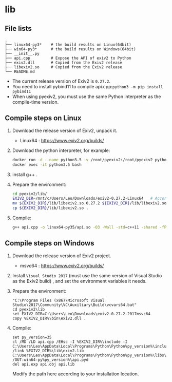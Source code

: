 # lib

## File lists

```
.
├── linux64-py3*    # the build results on Linux(64bit)
├── win64-py3*      # the build results on Windows(64bit)
├── __init__.py
├── api.cpp         # Expose the API of exiv2 to Python
├── exiv2.dll       # Copied from the Exiv2 release
├── libexiv2.so     # Copied from the Exiv2 release
└── README.md
```
- The current release version of Exiv2 is `0.27.2`.
- You need to install pybind11 to compile api.cpp:`python3 -m pip install pybind11`
- When using pyexiv2, you must use the same Python interpreter as the compile-time version.

## Compile steps on Linux

1. Download the release version of Exiv2, unpack it.
    - Linux64 : <https://www.exiv2.org/builds/>

2. Download the python interpreter, for example:
    ```sh
    docker run -d --name python3.5 -v /root/pyexiv2:/root/pyexiv2 python:3.5 tail -f /dev/null
    docker exec -it python3.5 bash
    ```

3. install g++ .

4. Prepare the environment:
    ```sh
    cd pyexiv2/lib/
    EXIV2_DIR=/mnt/c/Users/Leo/Downloads/exiv2-0.27.2-Linux64   # According to your download location
    mv ${EXIV2_DIR}/lib/libexiv2.so.0.27.2 ${EXIV2_DIR}/lib/libexiv2.so     # rename the library file
    cp ${EXIV2_DIR}/lib/libexiv2.so .
    ```

5. Compile:
    ```sh
    g++ api.cpp -o linux64-py35/api.so -O3 -Wall -std=c++11 -shared -fPIC `python3.5 -m pybind11 --includes` -I ${EXIV2_DIR}/include -L ${EXIV2_DIR}/lib -l exiv2
    ```

## Compile steps on Windows

1. Download the release version of Exiv2 project.
    - msvc64 : <https://www.exiv2.org/builds/>

2. Install `Visual Studio 2017` (must use the same version of Visual Studio as the Exiv2 build) , and set the environment variables it needs.

3. Prepare the environment:
    ```
    "C:\Program Files (x86)\Microsoft Visual Studio\2017\Community\VC\Auxiliary\Build\vcvars64.bat"
    cd pyexiv2\lib
    set EXIV2_DIR=C:\Users\Leo\Downloads\exiv2-0.27.2-2017msvc64
    copy %EXIV2_DIR%\bin\exiv2.dll .
    ```

4. Compile:
    ```
    set py_version=35
    cl /MD /LD api.cpp /EHsc -I %EXIV2_DIR%\include -I C:\Users\Leo\AppData\Local\Programs\Python\Python%py_version%\include /link %EXIV2_DIR%\lib\exiv2.lib C:\Users\Leo\AppData\Local\Programs\Python\Python%py_version%\libs\python%py_version%.lib /OUT:win64-py%py_version%\api.pyd
    del api.exp api.obj api.lib
    ```
    Modify the path here according to your installation location.
